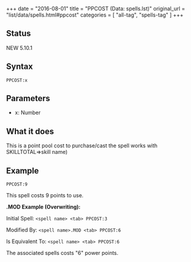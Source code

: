 +++
date = "2016-08-01"
title = "PPCOST (Data: spells.lst)"
original_url = "list/data/spells.html#ppcost"
categories = [ "all-tag", "spells-tag" ]
+++

## Status

NEW 5.10.1

## Syntax

`PPCOST:x`

## Parameters

-   x: Number



What it does
------------

This is a point pool cost to purchase/cast the spell works with
SKILLTOTAL=&gt;skill name)

Example
-------

`PPCOST:9`

This spell costs 9 points to use.

**.MOD Example (Overwriting):**

Initial Spell: `<spell name> <tab> PPCOST:3`

Modified By: `<spell name>.MOD <tab> PPCOST:6`

Is Equivalent To: `<spell name> <tab> PPCOST:6`

The associated spells costs "6" power points.

